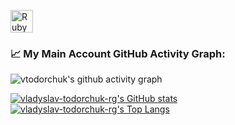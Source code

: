 <a href="https://www.ruby-lang.org/en/" target="_blank" rel="noreferrer"><img src="https://raw.githubusercontent.com/danielcranney/readme-generator/main/public/icons/skills/ruby-colored.svg" width="36" height="36" alt="Ruby" /></a>

### 📈 My Main Account GitHub Activity Graph:
![vtodorchuk's github activity graph](https://github-readme-activity-graph.cyclic.app/graph?username=vladyslav-todorchuk-rg&theme=github-compact)

[![vladyslav-todorchuk-rg's GitHub stats](https://github-readme-stats.vercel.app/api?username=vladyslav-todorchuk-rg&count_private=true&show_icons=true&theme=dark)](https://github.com/anuraghazra/github-readme-stats)
[![vladyslav-todorchuk-rg's Top Langs](https://github-readme-stats.vercel.app/api/top-langs/?username=vtodorchuk&langs_count=50&layout=compact&theme=dark)](https://github.com/anuraghazra/github-readme-stats)
